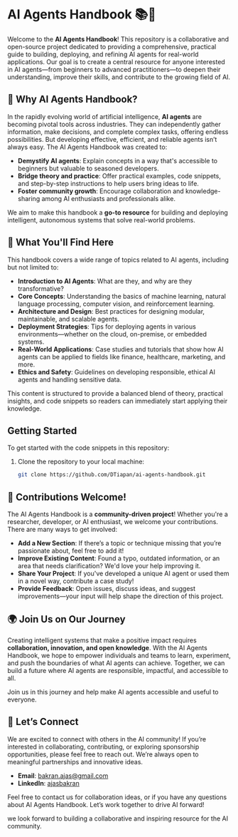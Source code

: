 # AI Agents Handbook 📚🤖

Welcome to the **AI Agents Handbook**! This repository is a collaborative and open-source project dedicated to providing a comprehensive, practical guide to building, deploying, and refining AI agents for real-world applications. Our goal is to create a central resource for anyone interested in AI agents—from beginners to advanced practitioners—to deepen their understanding, improve their skills, and contribute to the growing field of AI.

## 🌟 Why AI Agents Handbook?

In the rapidly evolving world of artificial intelligence, **AI agents** are becoming pivotal tools across industries. They can independently gather information, make decisions, and complete complex tasks, offering endless possibilities. But developing effective, efficient, and reliable agents isn’t always easy. The AI Agents Handbook was created to:

- **Demystify AI agents**: Explain concepts in a way that's accessible to beginners but valuable to seasoned developers.
- **Bridge theory and practice**: Offer practical examples, code snippets, and step-by-step instructions to help users bring ideas to life.
- **Foster community growth**: Encourage collaboration and knowledge-sharing among AI enthusiasts and professionals alike.

We aim to make this handbook a **go-to resource** for building and deploying intelligent, autonomous systems that solve real-world problems.

## 📖 What You'll Find Here

This handbook covers a wide range of topics related to AI agents, including but not limited to:

- **Introduction to AI Agents**: What are they, and why are they transformative?
- **Core Concepts**: Understanding the basics of machine learning, natural language processing, computer vision, and reinforcement learning.
- **Architecture and Design**: Best practices for designing modular, maintainable, and scalable agents.
- **Deployment Strategies**: Tips for deploying agents in various environments—whether on the cloud, on-premise, or embedded systems.
- **Real-World Applications**: Case studies and tutorials that show how AI agents can be applied to fields like finance, healthcare, marketing, and more.
- **Ethics and Safety**: Guidelines on developing responsible, ethical AI agents and handling sensitive data.

This content is structured to provide a balanced blend of theory, practical insights, and code snippets so readers can immediately start applying their knowledge.

## Getting Started

To get started with the code snippets in this repository:

1. Clone the repository to your local machine:
   ```bash
   git clone https://github.com/DTiapan/ai-agents-handbook.git
   ```

## 🎉 Contributions Welcome!

The AI Agents Handbook is a **community-driven project**! Whether you're a researcher, developer, or AI enthusiast, we welcome your contributions. There are many ways to get involved:

- **Add a New Section**: If there’s a topic or technique missing that you’re passionate about, feel free to add it!
- **Improve Existing Content**: Found a typo, outdated information, or an area that needs clarification? We'd love your help improving it.
- **Share Your Project**: If you've developed a unique AI agent or used them in a novel way, contribute a case study!
- **Provide Feedback**: Open issues, discuss ideas, and suggest improvements—your input will help shape the direction of this project.

## 🌍 Join Us on Our Journey

Creating intelligent systems that make a positive impact requires **collaboration, innovation, and open knowledge**. With the AI Agents Handbook, we hope to empower individuals and teams to learn, experiment, and push the boundaries of what AI agents can achieve. Together, we can build a future where AI agents are responsible, impactful, and accessible to all.

Join us in this journey and help make AI agents accessible and useful to everyone.

## 🤝 Let’s Connect

We are excited to connect with others in the AI community! If you’re interested in collaborating, contributing, or exploring sponsorship opportunities, please feel free to reach out. We’re always open to meaningful partnerships and innovative ideas.

- **Email**: [bakran.ajas@gmail.com](mailto:bakran.ajas@gmail.com)
- **LinkedIn**: [ajasbakran](https://www.linkedin.com/in/ajasbakran/)

Feel free to contact us for collaboration ideas, or if you have any questions about AI Agents Handbook. Let’s work together to drive AI forward!

we look forward to building a collaborative and inspiring resource for the AI community.
